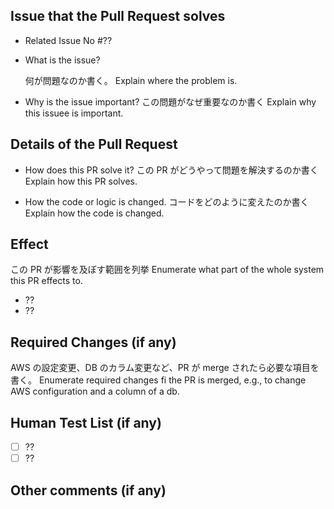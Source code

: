 ## Issue that the Pull Request solves
- Related Issue No #??
- What is the issue?

  何が問題なのか書く。
  Explain where the problem is.

- Why is the issue important?
  この問題がなぜ重要なのか書く
  Explain why this issuee is important.

## Details of the Pull Request
- How does this PR solve it?
  この PR がどうやって問題を解決するのか書く
  Explain how this PR solves.

- How the code or logic is changed.
  コードをどのように変えたのか書く
  Explain how the code is changed.

## Effect
この PR が影響を及ぼす範囲を列挙
Enumerate what part of the whole system this PR effects to.
- ??
- ??

## Required Changes (if any)
AWS の設定変更、DB のカラム変更など、PR が merge されたら必要な項目を書く。
Enumerate required changes fi the PR is merged,
e.g., to change AWS configuration and a column of a db.

## Human Test List (if any)
- [ ] ??
- [ ] ??

## Other comments (if any)
